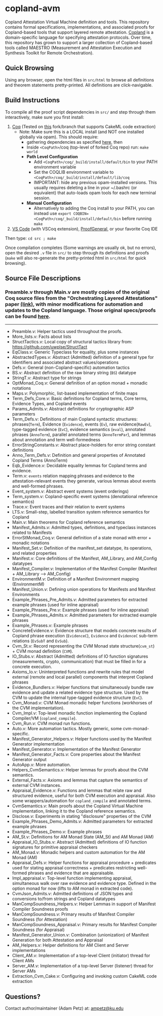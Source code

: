 # copland-avm
Copland Attestation Virtual Machine definition and tools.  This repository contains formal specifications, implementations, and associated proofs for Copland-based tools that support layered remote attestation.  [Copland](https://ku-sldg.github.io/copland/) is a domain-specific language for specifying attestation protocols.  Over time, this repository has grown to support a larger collection of Copland-based tools called MAESTRO (Measurement and Attestation Execution and Synthesis Toolkit for Remote Orchestration).

## Quick Browsing

Using any browser, open the html files in `src/html` to browse all definitions and theorem statements pretty-printed.  All definitions are click-navigable.

## Build Instructions

To compile all the proof script dependencies in `src/` and step through them interactively, make sure you first install:

1.  [Coq](https://github.com/ku-sldg/coq/tree/cakeml-extraction) (Tested on [this](https://github.com/ku-sldg/coq/tree/cakeml-extraction) fork/branch that supports CakeML code extraction)
    * Note:  Make sure this is a LOCAL install (and NOT one installed globally via opam).  This should require:
        * gathering dependencies as specified [here](https://github.com/ku-sldg/coq/blob/cakeml-extraction/INSTALL.md#build-requirements), then 
        *  Inside `<CoqPath>`/coq (top-level of forked Coq repo) run:   `make world`
        *  **Path Level Configuration**
			* Add `<CoqPath>/coq/_build/install/default/bin` to your PATH environment variable
        	* Set the COQLIB environment variable to `<CoqPath>/coq/_build/install/default/lib/coq`
        	* IMPORTANT:  hide any previous opam-installed versions.  This usually requires deleting a line in your ~/.bashrc (or equivalent) that auto-loads opam tools for each new terminal session.
		* **Manual Configuration**
			* Alternatively to adding the Coq install to your PATH, you can instead use `export COQBIN=<CoqPath>/coq/_build/install/default/bin` before running `make`
1.  [VS Code](https://code.visualstudio.com/) (with VSCoq extension), [ProofGeneral](https://proofgeneral.github.io/), or your favorite Coq IDE

Then type:  `cd src ; make`

Once compilation completes (Some warnings are usually ok, but no errors), open the desired `.v` file in `src/` to step through its definitions and proofs (`make` will also re-generate the pretty-printed html in `src/html` for quick browsing).

## Source File Descriptions

### Preamble.v through Main.v are mostly copies of the original Coq source files from the "Orchestrating Layered Attestations" paper [(link)](https://ku-sldg.github.io/copland///resources/copland-post-2019.pdf), with minor modifications for automation and updates to the Copland language.  Those original specs/proofs can be found [here](https://ku-sldg.github.io/copland/software.html).
---
* Preamble.v:  Helper tactics used throughout the proofs.
* More_lists.v:  Facts about lists
* StructTactics.v:  Local copy of structural tactics library from:  https://github.com/uwplse/StructTact
* EqClass.v:  Generic Typeclass for equality, plus some instances
* AbstractedTypes.v:  Abstract (Admitted) definition of a general type for Identifiers and associated abstract values/operations
* Defs.v:  General (non-Copland-specific) automation tactics
* BS.v:  Abstract definition of the raw binary string (`BS`) datatype
* StringT.v:  Abstract type for strings
* OptMonad_Coq.v:  General definition of an option monad + monadic notations
* Maps.v:  Polymorphic, list-based implementation of finite maps
* Term_Defs_Core.v:  Basic definitions for Copland terms, Core terms, Evidence Types, and Copland events
* Params_Admits.v:  Abstract definitions for cryptographic ASP parameters
* Term_Defs.v:  Definitions of main Copland syntactic structures:  phrases(`Term`), Evidence (`Evidence`), events (`Ev`), raw evidence(`RawEv`), type-tagged evidence (`EvC`), evidence semantics (`eval`), annotated phrases (`AnnoTerm`), parallel annotated terms (`AnnoTermPar`), and lemmas about annotation and term well-formedness
* ErrorStringConstants.v:  Abstract place-holders for error string constant definitions
* Anno_Term_Defs.v:  Definition and general properties of Annotated Copland Terms (AnnoTerm)  
* Eqb_Evidence.v:  Decidable equality lemmas for Copland terms and evidence.
* Term.v:  `events` relation mapping phrases and evidence to the attestation-relevant events they generate, various lemmas about events and well-formed phrases.
* Event_system.v:  Abstract event systems (event orderings)
* Term_system.v:  Copland-specific event systems (denotational reference semantics)
* Trace.v:  Event traces and their relation to event systems
* LTS.v:  Small-step, labelled transition system reference semantics for Copland
* Main.v:  Main theorems for Copland reference semantics
* Manifest_Admits.v:  Admitted types, definitions, and typeclass instances related to Manifests
* ErrorStMonad_Coq.v:  General definition of a state monad with error + monadic notations
* Manifest_Set.v:  Definition of the manifest_set datatype, its operations, and related properties
* Manifest.v:  Core definitions of the Manifest, AM_Library, and AM_Config datatypes
* Manifest_Compiler.v:  Implementation of the Manifest Compiler (Manifest + AM_Library --> AM_Config)
* EnvironmentM.v:  Definition of a Manifest Environment mapping (EnvironmentM)
* Manifest_Union.v:  Defining union operations for Manifests and Manifest Environments
* Example_Phrases_Pre_Admits.v:  Admitted parameters for extracted example phrases (used for inline appraisal)
* Example_Phrases_Pre.v:  Example phrases (used for inline appraisal)
* Example_Phrases_Admits.v:  Admitted parameters for extracted example phrases
* Example_Phrases.v:  Example phrases
* ConcreteEvidence.v:  Evidence structure that models concrete results of Copland phrase execution (`EvidenceC`), `Evidence` and `EvidenceC` sub-term relations (`EvSubT` and `EvSub`).
* Cvm_St.v:  Record representing the CVM Monad state structure(`cvm_st`) + CVM monad definition (`CVM`).
* IO_Stubs.v:  Abstract (Admitted) definitions of IO function signatures (measurements, crypto, communication) that must be filled in for a concrete execution.
* Axioms_Io.v:  Uninterpreted functions and rewrite rules that model external (remote and local parallel) components that interpret Copland phrases
* Evidence_Bundlers.v:  Helper functions that simultaneously bundle raw evidence and update a related evidence type structure.  Used by the CVM to update the internal type-tagged evidence structure (`EvC`).  
* Cvm_Monad.v:  CVM Monad monadic helper functions (workhorses of the CVM implementation).
* Cvm_Impl.v:  Top-level monadic function implementing the Copland Compiler/VM (`copland_compile`).
* Cvm_Run.v:  CVM monad run functions.
* Auto.v:  More automation tactics.  Mostly generic, some cvm-monad-specific.
* Manifest_Generator_Helpers.v:  Helper functions used by the Manifest Generator implementation
* Manifest_Generator.v:  Implementation of the Manifest Generator
* Manifest_Generator_Facts.v:  Core properties about the Manifest Generator output
* AutoApp.v:  More automation.
* Helpers_CvmSemantics.v:  Helper lemmas for proofs about the CVM semantics.
* External_Facts.v:  Axioms and lemmas that capture the semantics of external CVM instances.
* Appraisal_Evidence.v:  Functions and lemmas that relate raw and structured evidence, useful for both CVM execution and appraisal.  Also some wrappers/automation for `copland_compile` and annotated terms.
* CvmSemantics.v:  Main proofs about the Copland Virtual Machine implementation, linking it to the Copland reference semantics. 
* Disclose.v:  Experiments in stating "disclosure" properties of the CVM
* Example_Phrases_Demo_Admits.v:  Admitted parameters for extracted example phrases
* Example_Phrases_Demo.v:  Example phrases
* AM_St.v:  Definitions for AM Monad State (AM_St) and AM Monad (AM)
* Appraisal_IO_Stubs.v:  Abstract (Admitted) definitions of IO function signatures for primitive appraisal checkers
* AM_Monad.v:  Monadic helpers and custom automation for the AM Monad (AM)
* Appraisal_Defs.v:  Helper functions for appraisal procedure +
  predicates used for stating appraisal correctness + predicates
  restricting well-formed phrases and evidence that are appraisable.
* Impl_appraisal.v:  Top-level function implementing appraisal, simultaneous walk over raw evidence and evidence type.  Defined in the option monad for now (lifts to AM monad in extracted code).
* CvmJson_Admits.v:  Admitted definitions of JSON types and conversions to/from strings and Copland datatypes
* ManCompSoundness_Helpers.v:  Helper Lemmas in support of Manifest Compiler Soundness proofs
* ManCompSoundness.v:  Primary results of Manifest Compiler Soundness (for Attestation)
* ManCompSoundness_Appraisal.v:  Primary results for Manifest Compiler Soundness (for Appraisal)
* Manifest_Generator_Union.v:  Combination (unionization) of Manifest Generation for both Attestation and Appraisal
* AM_Helpers.v:  Helper definitions for AM Client and Server implementations
* Client_AM.v:  Implementation of a top-level Client (initiator) thread for Client AMs
* Server_AM.v:  Implementation of a top-level Server (listener) thread for Server AMs
* Extraction_Cvm_Cake.v:  Configuring and invoking custom CakeML code extraction



<!--
* EqClass.v:  Generic Typeclass for equality, plus some instances

* Maps.v:  Polymorphic, list-based implementation of finite maps, borrowed/tweaked from: https://softwarefoundations.cis.upenn.edu/qc-current/TImp.html

* MonadLaws.v:  Proofs of monad laws for the general state monad in GenStMonad.v

* MonadVMFacts.v:  Lemmas and LTAC scripts to leverage facts about the CVM Monad

* StAM.v:  Record representing the AM Monad state structure
* MonadAM.v:  Definition of the AM Monad + monadic helper functions
-->

<!-- ### Copland Compiler and VM specs/proofs -->

## Questions?
Contact author/maintainer (Adam Petz) at: ampetz@ku.edu
